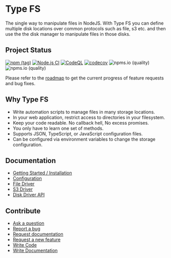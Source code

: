 Type FS
====

The single way to manipulate files in NodeJS. With Type FS you can define multiple disk locations over common protocols such as file, s3 etc. and then use the the disk manager to manipulate files in those disks.

## Project Status

[![npm (tag)](https://img.shields.io/npm/v/typefs/latest)](https://www.npmjs.com/package/typefs)
[![Node.js CI](https://github.com/daniel-samson/typefs/actions/workflows/ci.yml/badge.svg?branch=main)](https://github.com/daniel-samson/typefs/actions/workflows/ci.yml)
[![CodeQL](https://github.com/daniel-samson/typefs/actions/workflows/codeql-analysis.yml/badge.svg)](https://github.com/daniel-samson/typefs/actions/workflows/codeql-analysis.yml)
[![codecov](https://codecov.io/gh/daniel-samson/typefs/branch/main/graph/badge.svg?token=RYZSMgtASL)](https://codecov.io/gh/daniel-samson/typefs)
![npms.io (quality)](https://img.shields.io/npms-io/quality-score/typefs)
![npms.io (quality)](https://img.shields.io/npms-io/maintenance-score/typefs)

Please refer to the [roadmap](https://github.com/daniel-samson/typefs/projects?query=is%3Aopen+sort%3Acreated-asc) to get the current progress of feature requests and bug fixes.

## Why Type FS

- Write automation scripts to manage files in many storage locations.
- In your web application, restrict access to directories in your filesystem.
- Keep your code readable. No callback hell, No excess promises.
- You only have to learn one set of methods.
- Supports JSON, TypeScript, or JavaScript configuration files.
- Can be configured via environment variables to change the storage configuration.

## Documentation

- [Getting Started / Installation](https://typefs.io/docs/getting-started/installation)
- [Configuration](https://typefs.io/docs/getting-started/configuration)
- [File Driver](https://typefs.io/docs/drivers/file)
- [S3 Driver](https://typefs.io/docs/drivers/s3)
- [Disk Driver API](https://typefs.io/docs/api/disk-driver)

## Contribute

- [Ask a question](https://github.com/daniel-samson/typefs/issues/new?assignees=&labels=question&template=question.md&title=Question%3A+)
- [Report a bug](https://github.com/daniel-samson/typefs/issues/new?assignees=&labels=bug&template=bug_report.md&title=Bug+Report%3A+)
- [Request documentation](https://github.com/daniel-samson/typefs/issues/new?assignees=&labels=documentation&template=documentation.md&title=Needs+Documentation%3A+)
- [Request a new feature](https://github.com/daniel-samson/typefs/issues/new?assignees=&labels=&template=feature_request.md&title=)
- [Write Code](https://daniel-samson.github.io/typefs/docs/contributing/join/#contributing-code)
- [Write Documentation](https://daniel-samson.github.io/typefs/docs/contributing/join/#contributing-documentation)


